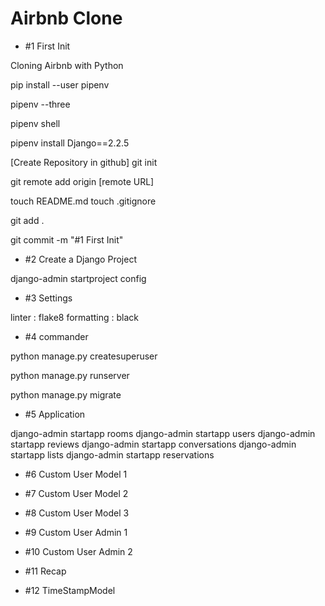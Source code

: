 # Airbnb Clone

- #1 First Init

Cloning Airbnb with Python

pip install --user pipenv

pipenv --three

pipenv shell

pipenv install Django==2.2.5

[Create Repository in github]
git init

git remote add origin [remote URL]

touch README.md
touch .gitignore

git add .

git commit -m "#1 First Init"

- #2 Create a Django Project

django-admin startproject config

- #3 Settings

linter : flake8
formatting : black

- #4 commander

python manage.py createsuperuser

python manage.py runserver

python manage.py migrate

- #5 Application

django-admin startapp rooms
django-admin startapp users
django-admin startapp reviews
django-admin startapp conversations
django-admin startapp lists
django-admin startapp reservations

- #6 Custom User Model 1

- #7 Custom User Model 2

- #8 Custom User Model 3

- #9 Custom User Admin 1

- #10 Custom User Admin 2

- #11 Recap

- #12 TimeStampModel

